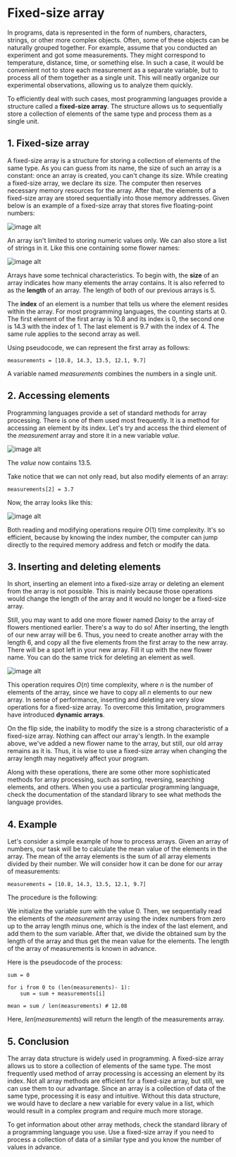 # Fixed-size array

In programs, data is represented in the form of numbers, characters, strings, or other more complex objects. Often, some of these objects can be naturally grouped together. For example, assume that you conducted an experiment and got some measurements. They might correspond to temperature, distance, time, or something else. In such a case, it would be convenient not to store each measurement as a separate variable, but to process all of them together as a single unit. This will neatly organize our experimental observations, allowing us to analyze them quickly.

To efficiently deal with such cases, most programming languages provide a structure called a **fixed-size array**. The structure allows us to sequentially store a collection of elements of the same type and process them as a single unit.


## 1. Fixed-size array
A fixed-size array is a structure for storing a collection of elements of the same type. As you can guess from its name, the size of such an array is a constant: once an array is created, you can't change its size. While creating a fixed-size array, we declare its size. The computer then reserves necessary memory resources for the array. After that, the elements of a fixed-size array are stored sequentially into those memory addresses. Given below is an example of a fixed-size array that stores five floating-point numbers:

![image alt](https://ucarecdn.com/d6e5ef24-16b9-400e-a72a-69bd4cf72562/)

An array isn't limited to storing numeric values only. We can also store a list of strings in it. Like this one containing some flower names:

![image alt](https://ucarecdn.com/eb53a334-128d-4ffc-89d2-dde54150707f/)

Arrays have some technical characteristics. To begin with, the **size** of an array indicates how many elements the array contains. It is also referred to as the **length** of an array. The length of both of our previous arrays is 5.

The **index** of an element is a number that tells us where the element resides within the array. For most programming languages, the counting starts at $0$. The first element of the first array is $10.8$ and its index is $0$, the second one is $14.3$ with the index of $1$. The last element is $9.7$ with the index of $4$. The same rule applies to the second array as well.

Using pseudocode, we can represent the first array as follows:

    measurements = [10.8, 14.3, 13.5, 12.1, 9.7]

A variable named $measurements$ combines the numbers in a single unit.


## 2. Accessing elements
Programming languages provide a set of standard methods for array processing. There is one of them used most frequently. It is a method for accessing an element by its index. Let's try and access the third element of the *measurement* array and store it in a new variable *value*.

![image alt](https://ucarecdn.com/e014e735-c890-4285-bcce-f82607576c4c/)

The $value$ now contains $13.5$.

Take notice that we can not only read, but also modify elements of an array:

    measurements[2] = 3.7

Now, the array looks like this:

![image alt](https://ucarecdn.com/af7d5a02-ccba-487a-9fe1-d5ca800987de/)

Both reading and modifying operations require $O(1)$ time complexity. It's so efficient, because by knowing the index number, the computer can jump directly to the required memory address and fetch or modify the data.


## 3. Inserting and deleting elements

In short, inserting an element into a fixed-size array or deleting an element from the array is not possible. This is mainly because those operations would change the length of the array and it would no longer be a fixed-size array.

Still, you may want to add one more flower named $Daisy$ to the array of flowers mentioned earlier. There's a way to do so! After inserting, the length of our new array will be $6$. Thus, you need to create another array with the length $6$, and copy all the five elements from the first array to the new array. There will be a spot left in your new array. Fill it up with the new flower name. You can do the same trick for deleting an element as well.

![image alt](https://ucarecdn.com/8665d7c9-d947-43e6-83d6-0b50feb61506/)

This operation requires $O(n)$ time complexity, where $n$ is the number of elements of the array, since we have to copy all $n$ elements to our new array. In sense of performance, inserting and deleting are very slow operations for a fixed-size array. To overcome this limitation, programmers have introduced **dynamic arrays**.

On the flip side, the inability to modify the size is a strong characteristic of a fixed-size array. Nothing can affect our array's length. In the example above, we've added a new flower name to the array, but still, our old array remains as it is. Thus, it is wise to use a fixed-size array when changing the array length may negatively affect your program.

Along with these operations, there are some other more sophisticated methods for array processing, such as sorting, reversing, searching elements, and others. When you use a particular programming language, check the documentation of the standard library to see what methods the language provides.


## 4. Example
Let's consider a simple example of how to process arrays. Given an array of numbers, our task will be to calculate the mean value of the elements in the array. The mean of the array elements is the sum of all array elements divided by their number. We will consider how it can be done for our array of measurements:

    measurements = [10.8, 14.3, 13.5, 12.1, 9.7]

The procedure is the following:

We initialize the variable $sum$ with the value $0$. Then, we sequentially read the elements of the $measurement$ array using the index numbers from zero up to the array length minus one, which is the index of the last element, and add them to the $sum$ variable. After that, we divide the obtained sum by the length of the array and thus get the mean value for the elements. The length of the array of measurements is known in advance.

Here is the pseudocode of the process:
```
sum = 0

for i from 0 to (len(measurements)- 1):
    sum = sum + measurements[i]

mean = sum / len(measurements) # 12.08
```

Here, $len(measurements)$ will return the length of the measurements array. 

## 5. Conclusion
The array data structure is widely used in programming. A fixed-size array allows us to store a collection of elements of the same type. The most frequently used method of array processing is accessing an element by its index. Not all array methods are efficient for a fixed-size array, but still, we can use them to our advantage. Since an array is a collection of data of the same type, processing it is easy and intuitive. Without this data structure, we would have to declare a new variable for every value in a list, which would result in a complex program and require much more storage.

To get information about other array methods, check the standard library of a programming language you use. Use a fixed-size array if you need to process a collection of data of a similar type and you know the number of values in advance.
